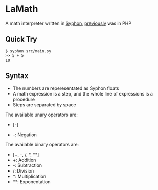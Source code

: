 # LaMath

A math interpreter written in [Syphon](https://github.com/syphon-lang/syphon), [previously](https://github.com/yhyadev/lamath-php) was in PHP

## Quick Try

```console
$ syphon src/main.sy
>> 5 + 5
10
```

## Syntax

- The numbers are reperesentated as Syphon floats
- A math expression is a step, and the whole line of expressions is a procedure
- Steps are separated by space

The available unary operators are:
- [-]

- -: Negation

The available binary operators are:
- [+, -, /, *, **]
- +: Addition
- -: Subtraction
- /: Division
- *: Multiplication
- **: Exponentation
